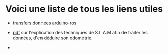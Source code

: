 # Voici une liste de tous les liens utiles

+ [transfers données arduino-ros](http://wiki.ros.org/rosserial_arduino/Tutorials/Arduino%20IDE%20Setup>)
  
+ [pdf](https://ocw.mit.edu/courses/aeronautics-and-astronautics/16-412j-cognitive-robotics-spring-2005/projects/1aslam_blas_repo.pdf)
 sur l'explication des techniques de S.L.A.M afin de traiter les données, d'en déduire son odométrie.
 
+ 

